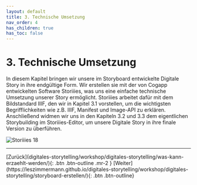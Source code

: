 ```yaml
---
layout: default
title: 3. Technische Umsetzung
nav_order: 4
has_children: true
has_toc: false
---
```


# 3. Technische Umsetzung
In diesem Kapitel bringen wir unsere im Storyboard entwickelte Digitale Story in ihre endgültige Form. Wir erstellen sie mit der von Cogapp entwickelten Software Storiiies, was uns eine einfache technische Umsetzung unserer Story ermöglicht. Storiiies arbeitet dafür mit dem Bildstandard IIIF, den wir in Kapitel 3.1 vorstellen, um die wichtigsten Begrifflichkeiten wie z.B. IIIF, Manifest und Image-API zu erklären. Anschließend widmen wir uns in den Kapiteln 3.2 und 3.3 dem eigentlichen Storybuilding im Storiiies-Editor, um unsere Digitale Story in ihre finale Version zu überführen.

![Storiiies 18](https://cdn.lesliepzimmermann.de/storytelling/technische-umsetzung.jpg)

---

<span class="fs-8">
[Zurück](digitales-storytelling/workshop/digitales-storytelling/was-kann-erzaehlt-werden/){: .btn .btn-outline .mr-2 } 
</span>
<span class="fs-8">
[Weiter](https://leszimmermann.github.io/digitales-storytelling/workshop/digitales-storytelling/storyboard-erstellen/){: .btn .btn-outline}
</span>